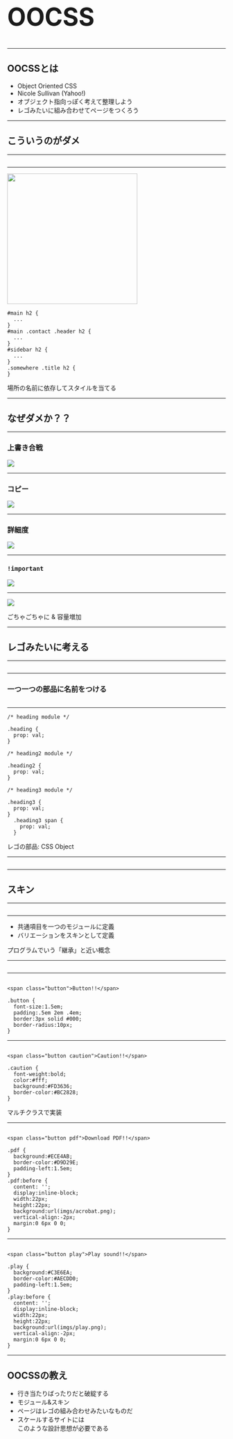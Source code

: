 <h1 style="font-size:4em">OOCSS</h1>

----

## OOCSSとは

* Object Oriented CSS
* Nicole Sullivan (Yahoo!)
* オブジェクト指向っぽく考えて整理しよう
* レゴみたいに組み合わせてページをつくろう

----

## こういうのがダメ

---

<div class="my-img"><img src="img/oocss-module/1.png" alt=""></div>

---

<div class="my-img"><img src="img/oocss-module/1.png" alt="" width="300"></div>

```
#main h2 {
  ...
}
#main .contact .header h2 {
  ...
}
#sidebar h2 {
  ...
}
.somewhere .title h2 {
}
```

場所の名前に依存してスタイルを当てる

----

## なぜダメか？？

---

### 上書き合戦

![](img/cssfail/1.png)

---

### コピー

![](img/cssfail/2.png)

---

### 詳細度

![](img/cssfail/3.png)

---

### `!important`

![](img/cssfail/4.png)

---

![](img/cssfail/5.png)

ごちゃごちゃに & 容量増加


----

## レゴみたいに考える

---

<div class="my-img"><img src="img/oocss-module/3.png" alt=""></div>

---

### 一つ一つの部品に名前をつける

<div class="my-img"><img src="img/oocss-module/2.png" alt=""></div>

---

```
/* heading module */

.heading {
  prop: val;
}

/* heading2 module */

.heading2 {
  prop: val;
}

/* heading3 module */

.heading3 {
  prop: val;
}
  .heading3 span {
    prop: val;
  }
```

レゴの部品: CSS Object

---

<div class="my-img"><img src="img/oocss-module/3.png" alt=""></div>

----

## スキン

---

<div class="my-img"><img src="img/oocss-skin/1.png" alt=""></div>

---

* 共通項目を一つのモジュールに定義
* バリエーションをスキンとして定義

プログラムでいう「継承」と近い概念

---

<div class="my-img"><img src="img/oocss-skin/2.png" alt=""></div>

---

<div class="my-img"><img src="img/button_base.png" alt=""></div>

```
<span class="button">Button!!</span>
```

```
.button {
  font-size:1.5em;
  padding:.5em 2em .4em;
  border:3px solid #000;
  border-radius:10px;
}
```

---

<div class="my-img"><img src="img/button_caution.png" alt=""></div>

```
<span class="button caution">Caution!!</span>
```

```
.caution {
  font-weight:bold;
  color:#fff;
  background:#FD3636;
  border-color:#BC2828;
}
```

マルチクラスで実装

---

<div class="my-img"><img src="img/button_pdf.png" alt=""></div>

```
<span class="button pdf">Download PDF!!</span>
```

```
.pdf {
  background:#ECE4AB;
  border-color:#D9D29E;
  padding-left:1.5em;
}
.pdf:before {
  content: '';
  display:inline-block;
  width:22px;
  height:22px;
  background:url(imgs/acrobat.png);
  vertical-align:-2px;
  margin:0 6px 0 0;
}
```

---

<div class="my-img"><img src="img/button_play.png" alt=""></div>

```
<span class="button play">Play sound!!</span>
```

```
.play {
  background:#C3E6EA;
  border-color:#AECDD0;
  padding-left:1.5em;
}
.play:before {
  content: '';
  display:inline-block;
  width:22px;
  height:22px;
  background:url(imgs/play.png);
  vertical-align:-2px;
  margin:0 6px 0 0;
}
```

----

## OOCSSの教え

* 行き当たりばったりだと破綻する
* モジュール&スキン
* ページはレゴの組み合わせみたいなものだ
* スケールするサイトには<br>このような設計思想が必要である
